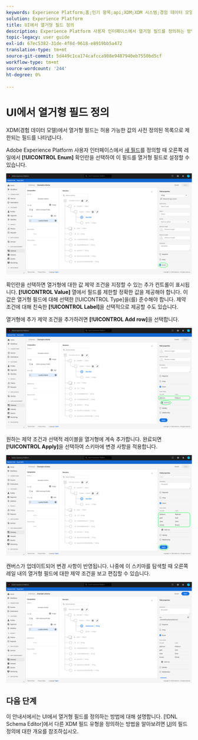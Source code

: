 ```yaml
---
keywords: Experience Platform;홈;인기 항목;api;XDM;XDM 시스템;경험 데이터 모델;ui;작업 영역;열거형;필드;home;popular topics;api;XDM system;experience data model;ui;workspace;enum;field;
solution: Experience Platform
title: UI에서 열거형 필드 정의
description: Experience Platform 사용자 인터페이스에서 열거형 필드를 정의하는 방법을 알아봅니다.
topic-legacy: user guide
exl-id: 67ec5382-31de-4f8d-9618-e8919bb5a472
translation-type: tm+mt
source-git-commit: 5d449c1ca174cafcca988e9487940eb7550bd5cf
workflow-type: tm+mt
source-wordcount: '244'
ht-degree: 0%

---
```


# UI에서 열거형 필드 정의

XDM(경험 데이터 모델)에서 열거형 필드는 허용 가능한 값의 사전 정의된 목록으로 제한되는 필드를 나타냅니다.

Adobe Experience Platform 사용자 인터페이스에서 [새 필드](./overview.md#define)를 정의할 때 오른쪽 레일에서 **[!UICONTROL Enum]** 확인란을 선택하여 이 필드를 열거형 필드로 설정할 수 있습니다.

![](../../images/ui/fields/special/enum.png)

확인란을 선택하면 열거형에 대한 값 제약 조건을 지정할 수 있는 추가 컨트롤이 표시됩니다. **[!UICONTROL Value]** 열에서 필드를 제한할 정확한 값을 제공해야 합니다. 이 값은 열거형 필드에 대해 선택한 [!UICONTROL Type]을(를) 준수해야 합니다. 제약 조건에 대해 친숙한 **[!UICONTROL Label]**&#x200B;을 선택적으로 제공할 수도 있습니다.

열거형에 추가 제약 조건을 추가하려면 **[!UICONTROL Add row]**&#x200B;을 선택합니다.

![](../../images/ui/fields/special/enum-add-row.png)

원하는 제약 조건과 선택적 레이블을 열거형에 계속 추가합니다. 완료되면 **[!UICONTROL Apply]**&#x200B;을 선택하여 스키마에 변경 사항을 적용합니다.

![](../../images/ui/fields/special/enum-configured.png)

캔버스가 업데이트되어 변경 사항이 반영됩니다. 나중에 이 스키마를 탐색할 때 오른쪽 레일 내의 열거형 필드에 대한 제약 조건을 보고 편집할 수 있습니다.

![](../../images/ui/fields/special/enum-applied.png)

## 다음 단계

이 안내서에서는 UI에서 열거형 필드를 정의하는 방법에 대해 설명합니다. [!DNL Schema Editor]에서 다른 XDM 필드 유형을 정의하는 방법을 알아보려면 [UI](./overview.md#special)의 필드 정의에 대한 개요를 참조하십시오.

